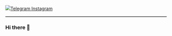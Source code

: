 
<table border="1"> 
        <img src="https://i.pinimg.com/originals/11/61/1b/11611b0d9bc7ef5123366050e1c40a94.png">
        <a href="https://t.me/didar088">Telegram </a>
        <a href="https://instagram.com/notdidar08">Instagram </a>
</table>




### Hi there 👋

<!--
**didar08/didar08** is a ✨ _special_ ✨ repository because its `README.md` (this file) appears on your GitHub profile.

Here are some ideas to get you started:

- 🔭 I’m currently working on ...
- 🌱 I’m currently learning ...
- 👯 I’m looking to collaborate on ...
- 🤔 I’m looking for help with ...
- 💬 Ask me about ...
- 📫 How to reach me: ...
- 😄 Pronouns: ...
- ⚡ Fun fact: ...
-->
